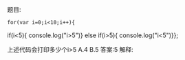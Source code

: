 题目:

    for(var i=0;i<10;i++){
if(i<5){
console.log("i>5")}
else if(i>5){
console.log("i<5")}};

上述代码会打印多少个i>5
A.4
B.5
答案:5
解释:
